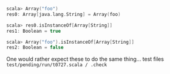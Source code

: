 ```scala
scala> Array("foo")
res0: Array[java.lang.String] = Array(foo)

scala> res0.isInstanceOf[Array[String]]
res1: Boolean = true

scala> Array("foo").isInstanceOf[Array[String]]
res2: Boolean = false
```

One would rather expect these to do the same thing...
test files `test/pending/run/t0727.scala / .check`
